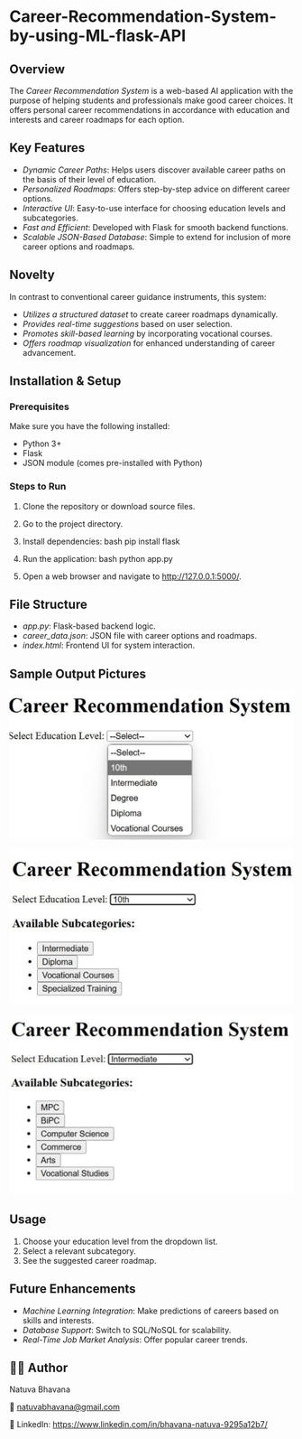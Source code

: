 # Career-Recommendation-System-by-using-ML-flask-API

## Overview
The *Career Recommendation System* is a web-based AI application with the purpose of helping students and professionals make good career choices. It offers personal career recommendations in accordance with education and interests and career roadmaps for each option.

## Key Features
- *Dynamic Career Paths*: Helps users discover available career paths on the basis of their level of education.
- *Personalized Roadmaps*: Offers step-by-step advice on different career options.
- *Interactive UI*: Easy-to-use interface for choosing education levels and subcategories.
- *Fast and Efficient*: Developed with Flask for smooth backend functions.
- *Scalable JSON-Based Database*: Simple to extend for inclusion of more career options and roadmaps.

## Novelty
In contrast to conventional career guidance instruments, this system:
- *Utilizes a structured dataset* to create career roadmaps dynamically.
- *Provides real-time suggestions* based on user selection.
- *Promotes skill-based learning* by incorporating vocational courses.
- *Offers roadmap visualization* for enhanced understanding of career advancement.

## Installation & Setup
### Prerequisites
Make sure you have the following installed:
- Python 3+
- Flask
- JSON module (comes pre-installed with Python)

### Steps to Run
1. Clone the repository or download source files.
2. Go to the project directory.
3. Install dependencies:
   bash
   pip install flask
   
4. Run the application:
   bash
   python app.py
   
5. Open a web browser and navigate to http://127.0.0.1:5000/.

## File Structure
- *app.py*: Flask-based backend logic.
- *career_data.json*: JSON file with career options and roadmaps.
- *index.html*: Frontend UI for system interaction.

##  Sample Output Pictures

![image](https://github.com/GudepuRakshitha/Career-Recommendation-System-by-using-ML-flask-API/blob/359848a4b8537363f7929422b823888bb21c317e/Screenshot%202025-02-19%20220548.png)

![image](https://github.com/GudepuRakshitha/Career-Recommendation-System-by-using-ML-flask-API/blob/359848a4b8537363f7929422b823888bb21c317e/Screenshot%202025-02-19%20220630.png)

![image](https://github.com/GudepuRakshitha/Career-Recommendation-System-by-using-ML-flask-API/blob/359848a4b8537363f7929422b823888bb21c317e/Screenshot%202025-02-19%20220842.png)

## Usage
1. Choose your education level from the dropdown list.
2. Select a relevant subcategory.
3. See the suggested career roadmap.

## Future Enhancements
- *Machine Learning Integration*: Make predictions of careers based on skills and interests.
- *Database Support*: Switch to SQL/NoSQL for scalability.
- *Real-Time Job Market Analysis*: Offer popular career trends.

## 👩‍💻 Author
Natuva Bhavana

📧 natuvabhavana@gmail.com

🔗 LinkedIn: https://www.linkedin.com/in/bhavana-natuva-9295a12b7/
